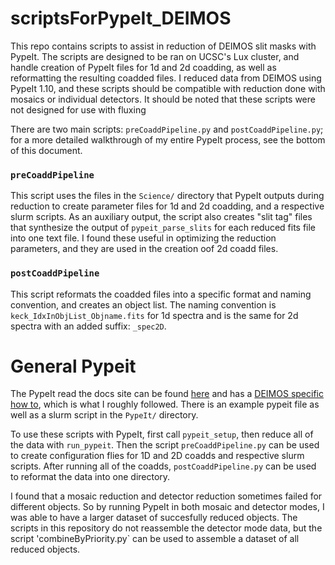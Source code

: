 # scriptsForPypeIt_DEIMOS
This repo contains scripts to assist in reduction of DEIMOS slit masks with PypeIt. The scripts are designed to be ran on UCSC's Lux cluster, and handle creation of PypeIt files for 1d and 2d coadding, as well as reformatting the resulting coadded files. I reduced data from DEIMOS using PypeIt 1.10, and these scripts should be compatible with reduction done with mosaics or individual detectors. It should be noted that these scripts were not designed for use with fluxing 

There are two main scripts: `preCoaddPipeline.py` and `postCoaddPipeline.py`; for a more detailed walkthrough of my entire PypeIt process, see the bottom of this document. 

### `preCoaddPipeline`
This script uses the files in the `Science/` directory that PypeIt outputs during reduction to create parameter files for 1d and 2d coadding, and a respective slurm scripts. As an auxiliary output, the script also creates "slit tag" files that synthesize the output of `pypeit_parse_slits` for each reduced fits file into one text file. I found these useful in optimizing the reduction parameters, and they are used in the creation oof 2d coadd files. 

### `postCoaddPipeline`
This script reformats the coadded files into a specific format and naming convention, and creates an object list. The naming convention is `keck_IdxInObjList_Objname.fits` for 1d spectra and is the same for 2d spectra with an added suffix: `_spec2D`. 

# General Pypeit
The PypeIt read the docs site can be found [here](https://pypeit.readthedocs.io) and has a [DEIMOS specific how to](https://pypeit.readthedocs.io/en/release/deimos_howto.html), which is what I roughly followed. There is an example pypeit file as well as a slurm script in the `PypeIt/` directory. 

To use these scripts with PypeIt, first call `pypeit_setup`, then reduce all of the data with `run_pypeit`. Then the script `preCoaddPipeline.py` can be used to create configuration flies for 1D and 2D coadds and respective slurm scripts. After running all of the coadds, `postCoaddPipeline.py` can be used to reformat the data into one directory. 

I found that a mosaic reduction and detector reduction sometimes failed for different objects. So by running PypeIt in both mosaic and detector modes, I was able to have a larger dataset of succesfully reduced objects. The scripts in this repository do not reassemble the detector mode data, but the script 'combineByPriority.py` can be used to assemble a dataset of all reduced objects. 
